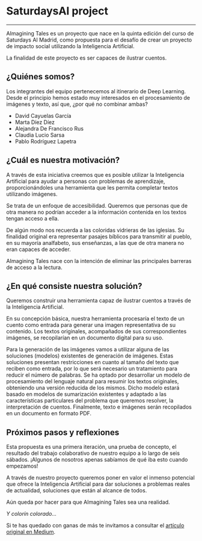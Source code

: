 # SaturdaysAI project

---

AImagining Tales es un proyecto que nace en la quinta edición del curso de Saturdays AI Madrid, como propuesta para el desafío de crear un proyecto de impacto social utilizando la Inteligencia Artificial.

La finalidad de este proyecto es ser capaces de ilustrar cuentos.


## ¿Quiénes somos?

Los integrantes del equipo pertenecemos al itinerario de Deep Learning. Desde el principio hemos estado muy interesados en el procesamiento de imágenes y texto, así que, ¿por qué no combinar ambas?

- David Cayuelas García
- Marta Díez Díez
- Alejandra De Francisco Rus
- Claudia Lucio Sarsa
- Pablo Rodríguez Lapetra

## ¿Cuál es nuestra motivación?

A través de esta iniciativa creemos que es posible utilizar la Inteligencia Artificial para ayudar a personas con problemas de aprendizaje, proporcionándoles una herramienta que les permita completar textos utilizando imágenes.

Se trata de un enfoque de accesibilidad. Queremos que personas que de otra manera no podrían acceder a la información contenida en los textos tengan acceso a ella.

De algún modo nos recuerda a las coloridas vidrieras de las iglesias. Su finalidad original era representar pasajes bíblicos para transmitir al pueblo, en su mayoría analfabeto, sus enseñanzas, a las que de otra manera no eran capaces de acceder.

AImagining Tales nace con la intención de eliminar las principales barreras de acceso a la lectura.

## ¿En qué consiste nuestra solución?

Queremos construir una herramienta capaz de ilustrar cuentos a través de la Inteligencia Artificial.

En su concepción básica, nuestra herramienta procesaría el texto de un cuento como entrada para generar una imagen representativa de su contenido. Los textos originales, acompañados de sus correspondientes imágenes, se recopilarían en un documento digital para su uso.

Para la generación de las imágenes vamos a utilizar alguna de las soluciones (modelos) existentes de generación de imágenes. Estas soluciones presentan restricciones en cuanto al tamaño del texto que reciben como entrada, por lo que será necesario un tratamiento para reducir el número de palabras. Se ha optado por desarrollar un modelo de procesamiento del lenguaje natural para resumir los textos originales, obteniendo una versión reducida de los mismos. Dicho modelo estará basado en modelos de sumarización existentes y adaptado a las características particulares del problema que queremos resolver, la interpretación de cuentos. Finalmente, texto e imágenes serán recopilados en un documento en formato PDF.

## Próximos pasos y reflexiones

Esta propuesta es una primera iteración, una prueba de concepto, el resultado del trabajo colaborativo de nuestro equipo a lo largo de seis sábados. ¡Algunos de nosotros apenas sabíamos de qué iba esto cuando empezamos!

A través de nuestro proyecto queremos poner en valor el inmenso potencial que ofrece la Inteligencia Artificial para dar soluciones a problemas reales de actualidad, soluciones que están al alcance de todos.

Aún queda por hacer para que AImagining Tales sea una realidad.

*Y colorín colorado…*

Si te has quedado con ganas de más te invitamos a consultar el [artículo original en Medium](https://medium.com/@pablorl94/aimagining-tales-2999904e4c5a).
